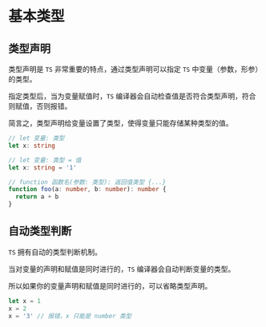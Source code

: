 # 基本类型

## 类型声明

类型声明是 `TS` 非常重要的特点，通过类型声明可以指定 `TS` 中变量（参数，形参）的类型。

指定类型后，当为变量赋值时，`TS` 编译器会自动检查值是否符合类型声明，符合则赋值，否则报错。

简言之，类型声明给变量设置了类型，使得变量只能存储某种类型的值。

```ts
// let 变量: 类型
let x: string

// let 变量: 类型 = 值
let x: string = '1'

// function 函数名(参数: 类型): 返回值类型 {...}
function foo(a: number, b: number): number {
  return a + b
}
```

## 自动类型判断

`TS` 拥有自动的类型判断机制。

当对变量的声明和赋值是同时进行的，`TS` 编译器会自动判断变量的类型。

所以如果你的变量声明和赋值是同时进行的，可以省略类型声明。

```ts
let x = 1
x = 2
x = '3' // 报错，x 只能是 number 类型
```
